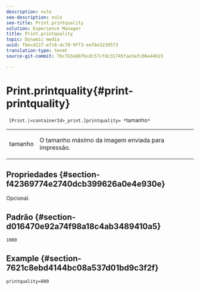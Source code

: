 ```yaml
---
description: nulo
seo-description: nulo
seo-title: Print.printquality
solution: Experience Manager
title: Print.printquality
topic: Dynamic media
uuid: fbecd11f-e7c6-4c70-9ff3-eef8e323d5f3
translation-type: tm+mt
source-git-commit: 7bc7b3a86fbcdc57cfdc31745fae3afc06e44b15

---
```



# Print.printquality{#print-printquality}

` [Print.|<containerId>_print.]printquality= *`tamanho`*`

<table id="table_2B109D2F91E64B5382B31921C3780FA5"> 
 <tbody> 
  <tr> 
   <td colname="col1"> <p><span class="codeph"><span class="varname"> tamanho</span></span> </p> </td> 
   <td colname="col2"> <p> O tamanho máximo da imagem enviada para impressão. </p> </td> 
  </tr> 
 </tbody> 
</table>

## Propriedades {#section-f42369774e2740dcb399626a0e4e930e}

Opcional.

## Padrão {#section-d016470e92a74f98a18c4ab3489410a5}

`1000`

## Example {#section-7621c8ebd4144bc08a537d01bd9c3f2f}

`printquality=800`
